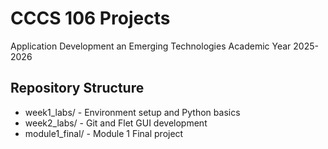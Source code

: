 # CCCS 106 Projects 
Application Development an Emerging Technologies 
Academic Year 2025-2026 

## Repository Structure 
- week1_labs/ - Environment setup and Python basics 
- week2_labs/ - Git and Flet GUI development 
- module1_final/ - Module 1 Final project 

